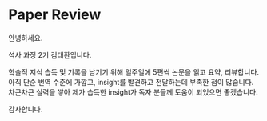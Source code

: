 # Paper Review
안녕하세요.

석사 과정 2기 김대환입니다.

학술적 지식 습득 및 기록을 남기기 위해 일주일에 5편씩 논문을 읽고 요약, 리뷰합니다.
아직 단순 번역 수준에 가깝고, insight를 발견하고 전달하는데 부족한 점이 많습니다.
차근차근 실력을 쌓아 제가 습득한 insight가 독자 분들께 도움이 되었으면 좋겠습니다.

감사합니다.
